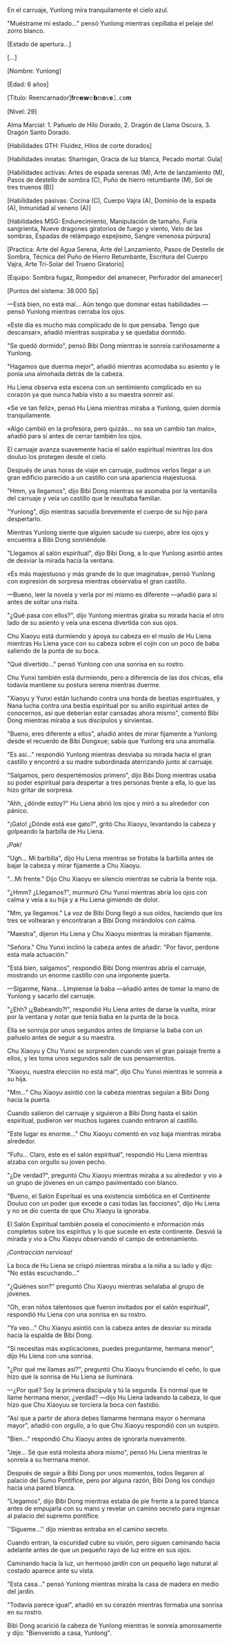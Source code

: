 
En el carruaje, Yunlong mira tranquilamente el cielo azul.

"Muéstrame mi estado..." pensó Yunlong mientras cepillaba el pelaje del zorro blanco.

[Estado de apertura...]

[...]

[Nombre: Yunlong]

[Edad: 6 años]

[Título: Reencarnador]𝐟𝐫𝕖𝗲𝘄𝚎𝗯𝕟𝐨𝕧𝐞𝚕.𝕔𝕠𝐦

[Nivel: 29]

Alma Marcial: 1. Pañuelo de Hilo Dorado, 2. Dragón de Llama Oscura, 3. Dragón Santo Dorado.

[Habilidades GTH: Fluidez, Hilos de corte dorados]

[Habilidades innatas: Sharingan, Gracia de luz blanca, Pecado mortal: Gula]

[Habilidades activas: Artes de espada serenas (M), Arte de lanzamiento (M), Pasos de destello de sombra (C), Puño de hierro retumbante (M), Sol de tres truenos (B)]

[Habilidades pasivas: Cocina (C), Cuerpo Vajra (A), Dominio de la espada (A), Inmunidad al veneno (A)]

[Habilidades MSG: Endurecimiento, Manipulación de tamaño, Furia sangrienta, Nueve dragones giratorios de fuego y viento, Velo de las sombras, Espadas de relámpago espejismo, Sangre venenosa púrpura]

[Practica: Arte del Agua Serena, Arte del Lanzamiento, Pasos de Destello de Sombra, Técnica del Puño de Hierro Retumbante, Escritura del Cuerpo Vajra, Arte Tri-Solar del Trueno Giratorio]

[Equipo: Sombra fugaz, Rompedor del amanecer, Perforador del amanecer]

[Puntos del sistema: 38.000 Sp]

—Está bien, no está mal... Aún tengo que dominar estas habilidades —pensó Yunlong mientras cerraba los ojos.

«Este día es mucho más complicado de lo que pensaba. Tengo que descansar», añadió mientras suspiraba y se quedaba dormido.

"Se quedó dormido", pensó Bibi Dong mientras le sonreía cariñosamente a Yunlong.

"Hagamos que duerma mejor", añadió mientras acomodaba su asiento y le ponía una almohada detrás de la cabeza.

Hu Liena observa esta escena con un sentimiento complicado en su corazón ya que nunca había visto a su maestra sonreír así.

«Se ve tan feliz», pensó Hu Liena mientras miraba a Yunlong, quien dormía tranquilamente.

«Algo cambió en la profesora, pero quizás... no sea un cambio tan malo», añadió para sí antes de cerrar también los ojos.

El carruaje avanza suavemente hacia el salón espiritual mientras los dos douluo los protegen desde el cielo.

Después de unas horas de viaje en carruaje, pudimos verlos llegar a un gran edificio parecido a un castillo con una apariencia majestuosa.

"Hmm, ya llegamos", dijo Bibi Dong mientras se asomaba por la ventanilla del carruaje y veía un castillo que le resultaba familiar.

"Yunlong", dijo mientras sacudía brevemente el cuerpo de su hijo para despertarlo.

Mientras Yunlong siente que alguien sacude su cuerpo, abre los ojos y encuentra a Bibi Dong sonriéndole.

"Llegamos al salón espiritual", dijo Bibi Dong, a lo que Yunlong asintió antes de desviar la mirada hacia la ventana.

«Es más majestuoso y más grande de lo que imaginaba», pensó Yunlong con expresión de sorpresa mientras observaba el gran castillo.

—Bueno, leer la novela y verla por mí mismo es diferente —añadió para sí antes de soltar una risita.

"¿Qué pasa con ellos?", dijo Yunlong mientras giraba su mirada hacia el otro lado de su asiento y veía una escena divertida con sus ojos.

Chu Xiaoyu está durmiendo y apoya su cabeza en el muslo de Hu Liena mientras Hu Liena yace con su cabeza sobre el cojín con un poco de baba saliendo de la punta de su boca.

"Qué divertido..." pensó Yunlong con una sonrisa en su rostro.

Chu Yunxi también está durmiendo, pero a diferencia de las dos chicas, ella todavía mantiene su postura serena mientras duerme.

"Xiaoyu y Yunxi están luchando contra una horda de bestias espirituales, y Nana lucha contra una bestia espiritual por su anillo espiritual antes de conocernos, así que deberían estar cansadas ahora mismo", comentó Bibi Dong mientras miraba a sus discípulos y sirvientas.

"Bueno, eres diferente a ellos", añadió antes de mirar fijamente a Yunlong desde el recuerdo de Bibi Dongxue; sabía que Yunlong era una anomalía.

"Es así..." respondió Yunlong mientras desviaba su mirada hacia el gran castillo y encontró a su madre subordinada aterrizando junto al carruaje.

"Salgamos, pero despertémoslos primero", dijo Bibi Dong mientras usaba su poder espiritual para despertar a tres personas frente a ella, lo que las hizo gritar de sorpresa.

"Ahh, ¿dónde estoy?" Hu Liena abrió los ojos y miró a su alrededor con pánico.

"¡Gato! ¿Dónde está ese gato?", gritó Chu Xiaoyu, levantando la cabeza y golpeando la barbilla de Hu Liena.

*¡Pak!*

"Ugh... Mi barbilla", dijo Hu Liena mientras se frotaba la barbilla antes de bajar la cabeza y mirar fijamente a Chu Xiaoyu.

"...Mi frente." Dijo Chu Xiaoyu en silencio mientras se cubría la frente roja.

"¿Hmm? ¿Llegamos?", murmuró Chu Yunxi mientras abría los ojos con calma y veía a su hija y a Hu Liena gimiendo de dolor.

"Mm, ya llegamos." La voz de Bibi Dong llegó a sus oídos, haciendo que los tres se voltearan y encontraran a Bibi Dong mirándolos con calma.

"Maestra", dijeron Hu Liena y Chu Xiaoyu mientras la miraban fijamente.

"Señora." Chu Yunxi inclinó la cabeza antes de añadir: "Por favor, perdone esta mala actuación."

"Está bien, salgamos", respondió Bibi Dong mientras abría el carruaje, mostrando un enorme castillo con una imponente puerta.

—Síganme, Nana... Límpiense la baba —añadió antes de tomar la mano de Yunlong y sacarlo del carruaje.

"¿Ehh? ¡¿Babeando?!", respondió Hu Liena antes de darse la vuelta, mirar por la ventana y notar que tenía baba en la punta de la boca.

Ella se sonroja por unos segundos antes de limpiarse la baba con un pañuelo antes de seguir a su maestra.

Chu Xiaoyu y Chu Yunxi se sorprenden cuando ven el gran paisaje frente a ellos, y les toma unos segundos salir de sus pensamientos.

"Xiaoyu, nuestra elección no está mal", dijo Chu Yunxi mientras le sonreía a su hija.

"Mm..." Chu Xiaoyu asintió con la cabeza mientras seguían a Bibi Dong hacia la puerta.

Cuando salieron del carruaje y siguieron a Bibi Dong hasta el salón espiritual, pudieron ver muchos lugares cuando entraron al castillo.

"Este lugar es enorme..." Chu Xiaoyu comentó en voz baja mientras miraba alrededor.

"Fufu... Claro, este es el salón espiritual", respondió Hu Liena mientras alzaba con orgullo su joven pecho.

"¿De verdad?", preguntó Chu Xiaoyu mientras miraba a su alrededor y vio a un grupo de jóvenes en un campo pavimentado con blanco.

"Bueno, el Salón Espiritual es una existencia simbólica en el Continente Douluo con un poder que excede a casi todas las facciones", dijo Hu Liena y no se dio cuenta de que Chu Xiaoyu la ignoraba.

El Salón Espiritual también poseía el conocimiento e información más completos sobre los espíritus y lo que sucede en este continente. Desvió la mirada y vio a Chu Xiaoyu observando el campo de entrenamiento.

*¡Contracción nerviosa!*

La boca de Hu Liena se crispó mientras miraba a la niña a su lado y dijo: "No estás escuchando..."

"¿Quiénes son?" preguntó Chu Xiaoyu mientras señalaba al grupo de jóvenes.

"Oh, eran niños talentosos que fueron invitados por el salón espiritual", respondió Hu Liena con una sonrisa en su rostro.

"Ya veo..." Chu Xiaoyu asintió con la cabeza antes de desviar su mirada hacia la espalda de Bibi Dong.

"Si necesitas más explicaciones, puedes preguntarme, hermana menor", dijo Hu Liena con una sonrisa.

"¿Por qué me llamas así?", preguntó Chu Xiaoyu frunciendo el ceño, lo que hizo que la sonrisa de Hu Liena se iluminara.

—¿Por qué? Soy la primera discípula y tú la segunda. Es normal que te llame hermana menor, ¿verdad? —dijo Hu Liena ladeando la cabeza, lo que hizo que Chu Xiaoyuu se torciera la boca con fastidio.

"Así que a partir de ahora debes llamarme hermana mayor o hermana mayor", añadió con orgullo, a lo que Chu Xiaoyu respondió con un suspiro.

"Bien..." respondió Chu Xiaoyu antes de ignorarla nuevamente.

"Jeje... Sé que está molesta ahora mismo", pensó Hu Liena mientras le sonreía a su hermana menor.

Después de seguir a Bibi Dong por unos momentos, todos llegaron al palacio del Sumo Pontífice, pero por alguna razón, Bibi Dong los condujo hacia una pared blanca.

"Llegamos", dijo Bibi Dong mientras estaba de pie frente a la pared blanca antes de empujarla con su mano y revelar un camino secreto para ingresar al palacio del supremo pontífice.

''Sígueme...'' dijo mientras entraba en el camino secreto.

Cuando entran, la oscuridad cubre su visión, pero siguen caminando hacia adelante antes de que un pequeño rayo de luz entre en sus ojos.

Caminando hacia la luz, un hermoso jardín con un pequeño lago natural al costado aparece ante su vista.

"Esta casa..." pensó Yunlong mientras miraba la casa de madera en medio del jardín.

"Todavía parece igual", añadió en su corazón mientras formaba una sonrisa en su rostro.

Bibi Dong acarició la cabeza de Yunlong mientras le sonreía amorosamente y dijo: "Bienvenido a casa, Yunlong".